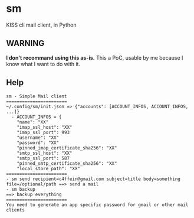 # sm
KISS cli mail client, in Python

## WARNING
**I don't recommand using this as-is.** This a PoC, usable by me because I know what I want to do with it.

## Help
```
sm - Simple Mail client
=======================
~/.config/sm/init.json => {"accounts": [ACCOUNT_INFOS, ACCOUNT_INFOS, ...]}
  - ACCOUNT_INFOS = {
    "name": "XX"
    "imap_ssl_host": "XX"
    "imap_ssl_port": 993
    "username": "XX"
    "password": "XX"
    "pinned_imap_certificate_sha256": "XX"
    "smtp_ssl_host": "XX"
    "smtp_ssl_port": 587
    "pinned_smtp_certificate_sha256": "XX"
    "local_store_path": "XX"
=======================
- sm send recipient=c4ffein@gmail.com subject=title body=something file=/optional/path ==> send a mail
- sm backup                                                                            ==> backup everything
=======================
You need to generate an app specific password for gmail or other mail clients
```
